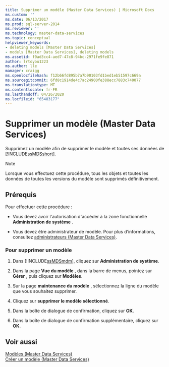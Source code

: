 ```yaml
---
title: Supprimer un modèle (Master Data Services) | Microsoft Docs
ms.custom: ''
ms.date: 06/13/2017
ms.prod: sql-server-2014
ms.reviewer: ''
ms.technology: master-data-services
ms.topic: conceptual
helpviewer_keywords:
- deleting models [Master Data Services]
- models [Master Data Services], deleting models
ms.assetid: f0ad3cc4-aed7-47c8-94bc-2971fe9fe871
author: lrtoyou1223
ms.author: lle
manager: craigg
ms.openlocfilehash: f12b66fd895b7a7b90103fd1bed1eb51597c669a
ms.sourcegitcommit: 6fd8c1914de4c7ac24900fe388ecc7883c740077
ms.translationtype: MT
ms.contentlocale: fr-FR
ms.lasthandoff: 04/26/2020
ms.locfileid: "65483177"
---
```

# <a name="delete-a-model-master-data-services"></a>Supprimer un modèle (Master Data Services)
  Supprimez un modèle afin de supprimer le modèle et toutes ses données de [!INCLUDE[ssMDSshort](../includes/ssmdsshort-md.md)].  
  
> [!NOTE]  
>  Lorsque vous effectuez cette procédure, tous les objets et toutes les données de toutes les versions du modèle sont supprimés définitivement.  
  
## <a name="prerequisites"></a>Prérequis  
 Pour effectuer cette procédure :  
  
-   Vous devez avoir l'autorisation d'accéder à la zone fonctionnelle **Administration de système** .  
  
-   Vous devez être administrateur de modèle. Pour plus d’informations, consultez [administrateurs &#40;Master Data Services&#41;](administrators-master-data-services.md).  
  
### <a name="to-delete-a-model"></a>Pour supprimer un modèle  
  
1.  Dans [!INCLUDE[ssMDSmdm](../includes/ssmdsmdm-md.md)], cliquez sur **Administration de système**.  
  
2.  Dans la page **Vue du modèle** , dans la barre de menus, pointez sur **Gérer** , puis cliquez sur **Modèles**.  
  
3.  Sur la page **maintenance du modèle** , sélectionnez la ligne du modèle que vous souhaitez supprimer.  
  
4.  Cliquez sur **supprimer le modèle sélectionné**.  
  
5.  Dans la boîte de dialogue de confirmation, cliquez sur **OK**.  
  
6.  Dans la boîte de dialogue de confirmation supplémentaire, cliquez sur **OK**.  
  
## <a name="see-also"></a>Voir aussi  
 [Modèles &#40;Master Data Services&#41;](../../2014/master-data-services/models-master-data-services.md)   
 [Créer un modèle &#40;Master Data Services&#41;](../../2014/master-data-services/create-a-model-master-data-services.md)  
  
  
